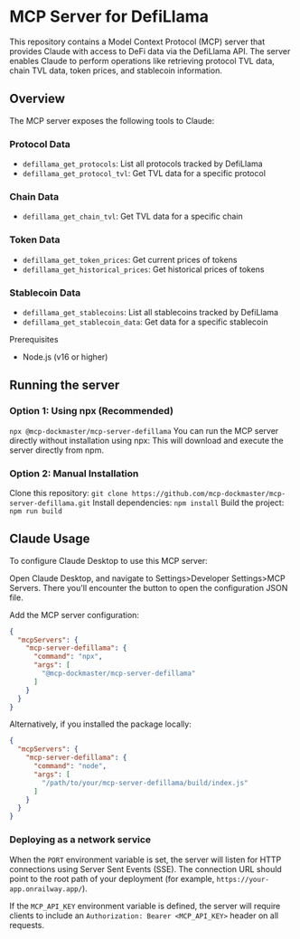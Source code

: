 # MCP Server for DefiLlama

This repository contains a Model Context Protocol (MCP) server that provides Claude with access to DeFi data via the DefiLlama API. The server enables Claude to perform operations like retrieving protocol TVL data, chain TVL data, token prices, and stablecoin information.

## Overview

The MCP server exposes the following tools to Claude:

### Protocol Data

- `defillama_get_protocols`: List all protocols tracked by DefiLlama
- `defillama_get_protocol_tvl`: Get TVL data for a specific protocol

### Chain Data

- `defillama_get_chain_tvl`: Get TVL data for a specific chain

### Token Data

- `defillama_get_token_prices`: Get current prices of tokens
- `defillama_get_historical_prices`: Get historical prices of tokens

### Stablecoin Data

- `defillama_get_stablecoins`: List all stablecoins tracked by DefiLlama
- `defillama_get_stablecoin_data`: Get data for a specific stablecoin

Prerequisites
- Node.js (v16 or higher)

## Running the server

### Option 1: Using npx (Recommended)
```npx @mcp-dockmaster/mcp-server-defillama```
You can run the MCP server directly without installation using npx:
This will download and execute the server directly from npm.

### Option 2: Manual Installation
Clone this repository:
```git clone https://github.com/mcp-dockmaster/mcp-server-defillama.git```
Install dependencies:
```npm install```
Build the project:
```npm run build```

## Claude Usage
To configure Claude Desktop to use this MCP server:

Open Claude Desktop, and navigate to Settings>Developer Settings>MCP Servers. There you'll encounter the button to open the configuration JSON file.

Add the MCP server configuration:
```json
{
  "mcpServers": {
    "mcp-server-defillama": {
      "command": "npx",
      "args": [
        "@mcp-dockmaster/mcp-server-defillama"
      ]
    }
  }
}
```
Alternatively, if you installed the package locally:
```json
{
  "mcpServers": {
    "mcp-server-defillama": {
      "command": "node",
      "args": [
        "/path/to/your/mcp-server-defillama/build/index.js"
      ]
    }
  }
}
```

### Deploying as a network service

When the `PORT` environment variable is set, the server will listen for HTTP
connections using Server Sent Events (SSE). The connection URL should point to
the root path of your deployment (for example, `https://your-app.onrailway.app/`).

If the `MCP_API_KEY` environment variable is defined, the server will require
clients to include an `Authorization: Bearer <MCP_API_KEY>` header on all
requests.


